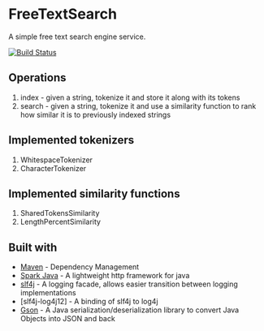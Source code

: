# FreeTextSearch
A simple free text search engine service.

[![Build Status](https://travis-ci.com/royshahaf/FreeTextSearch.svg?branch=master)](https://travis-ci.com/royshahaf/FreeTextSearch)

## Operations
1. index - given a string, tokenize it and store it along with its tokens
2. search - given a string, tokenize it and use a similarity function to rank how similar it is to previously indexed strings

## Implemented tokenizers
1. WhitespaceTokenizer
2. CharacterTokenizer

## Implemented similarity functions
1. SharedTokensSimilarity
2. LengthPercentSimilarity

## Built with
* [Maven](https://maven.apache.org/) - Dependency Management
* [Spark Java](http://sparkjava.com/) - A lightweight http framework for java
* [slf4j](https://www.slf4j.org/) - A logging facade, allows easier transition between logging implementations
* [slf4j-log4j12] - A binding of slf4j to log4j
* [Gson](https://github.com/google/gson) - A Java serialization/deserialization library to convert Java Objects into JSON and back
